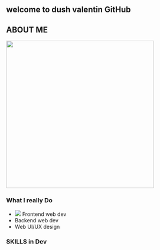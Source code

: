 **welcome to dush valentin GitHub** 
-------------------------------
## ABOUT ME

<img src="https://scontent.fkgl1-1.fna.fbcdn.net/v/t1.6435-9/167995780_469755444222151_5383966210042400716_n.jpg?_nc_cat=100&ccb=1-5&_nc_sid=09cbfe&_nc_ohc=KWKqd41dV6MAX-vhEFL&tn=TF4yrAc4UOexakeA&_nc_ht=scontent.fkgl1-1.fna&oh=00_AT_TJVFisQEqGq18oLIRi4ygrSHd8PE5DrM1XKjjjT-m8Q&oe=625AA63D" style="height: 400px; width: 400px; marign-left: 0;">

<h3>What I really Do</h3>

<ul>
  <li> <img src="https://www.svgrepo.com/download/349488/react.svg"> Frontend web dev</li>
  <li>Backend web dev</li>
  <li>Web UI/UX design</li>
</ul>

<h3> SKILLS in Dev </h3>


<!---
valentindush/valentindush is a ✨ special ✨ repository because its `README.md` (this file) appears on your GitHub profile.
You can click the Preview link to take a look at your changes.
--->
